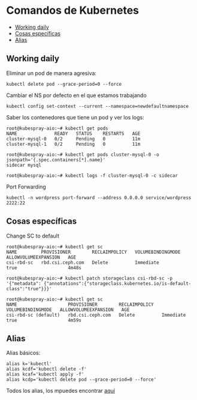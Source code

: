 # Comandos de Kubernetes

* [Working daily](#id10)
* [Cosas específicas](#id20)
* [Alias](#id30)

## Working daily <div id='id10' />

Eliminar un pod de manera agresiva:

```
kubectl delete pod --grace-period=0 --force
```

Cambiar el NS por defecto en el que estamos trabajando

```
kubectl config set-context --current --namespace=newdefaultnamespace
```

Saber los contenedores que tiene un pod y ver los logs:

```
root@kubespray-aio:~# kubectl get pods
NAME              READY   STATUS    RESTARTS   AGE
cluster-mysql-0   0/2     Pending   0          11m
cluster-mysql-1   0/2     Pending   0          11m

root@kubespray-aio:~# kubectl get pods cluster-mysql-0 -o jsonpath='{.spec.containers[*].name}'
sidecar mysql

root@kubespray-aio:~# kubectl logs -f cluster-mysql-0 -c sidecar
```

Port Forwarding

```
kubectl -n wordpress port-forward --address 0.0.0.0 service/wordpress 2222:22
```

## Cosas específicas <div id='id20' />

Change SC to default

```
root@kubespray-aio:~# kubectl get sc
NAME         PROVISIONER        RECLAIMPOLICY   VOLUMEBINDINGMODE   ALLOWVOLUMEEXPANSION   AGE
csi-rbd-sc   rbd.csi.ceph.com   Delete          Immediate           true                   4m48s

root@kubespray-aio:~# kubectl patch storageclass csi-rbd-sc -p '{"metadata": {"annotations":{"storageclass.kubernetes.io/is-default-class":"true"}}}'

root@kubespray-aio:~# kubectl get sc
NAME                   PROVISIONER        RECLAIMPOLICY   VOLUMEBINDINGMODE   ALLOWVOLUMEEXPANSION   AGE
csi-rbd-sc (default)   rbd.csi.ceph.com   Delete          Immediate           true                   4m59s
```

## Alias <div id='id30' />

Alias básicos:

```
alias k='kubectl'
alias kcdf='kubectl delete -f'
alias kcaf='kubectl apply -f'
alias kcdp='kubectl delete pod --grace-period=0 --force'
```

Todos los alias, los mpuedes encontrar [aquí](https://github.com/ahmetb/kubectl-aliases/blob/master/.kubectl_aliases)